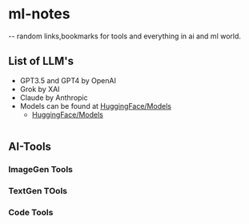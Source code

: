 # ml-notes
 -- random links,bookmarks for tools and everything in ai and ml world.

## List of LLM's

- GPT3.5 and GPT4 by OpenAI
- Grok by XAI
- Claude by Anthropic
- Models can be found at [HuggingFace/Models](https://huggingface.co/models)
  - [HuggingFace/Models](https://huggingface.co/models)
 
```bash
```

## AI-Tools

### ImageGen Tools

### TextGen TOols

### Code Tools

